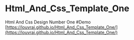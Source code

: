 # Html_And_Css_Template_One
Html And Css Design Number  One
#Demo
[https://louvrai.github.io/Html_And_Css_Template_One/](https://louvrai.github.io/Html_And_Css_Template_One/)
